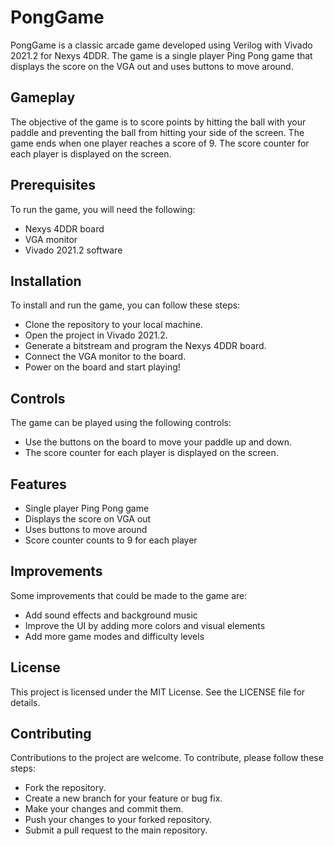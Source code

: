 <h1>PongGame</h1>

PongGame is a classic arcade game developed using Verilog with Vivado 2021.2 for Nexys 4DDR. The game is a single player Ping Pong game that displays the score on the VGA out and uses buttons to move around.

<h2>Gameplay</h2>

The objective of the game is to score points by hitting the ball with your paddle and preventing the ball from hitting your side of the screen. The game ends when one player reaches a score of 9. The score counter for each player is displayed on the screen.

<h2>Prerequisites</h2>

To run the game, you will need the following:

* Nexys 4DDR board
* VGA monitor
* Vivado 2021.2 software

<h2>Installation</h2>

To install and run the game, you can follow these steps:

* Clone the repository to your local machine.
* Open the project in Vivado 2021.2.
* Generate a bitstream and program the Nexys 4DDR board.
* Connect the VGA monitor to the board.
* Power on the board and start playing!

<h2>Controls</h2>

The game can be played using the following controls:

* Use the buttons on the board to move your paddle up and down.
* The score counter for each player is displayed on the screen.

<h2>Features</h2>

* Single player Ping Pong game
* Displays the score on VGA out
* Uses buttons to move around
* Score counter counts to 9 for each player

<h2>Improvements</h2>

Some improvements that could be made to the game are:

* Add sound effects and background music
* Improve the UI by adding more colors and visual elements
* Add more game modes and difficulty levels

<h2>License</h2>

This project is licensed under the MIT License. See the LICENSE file for details.

<h2>Contributing</h2>

Contributions to the project are welcome. To contribute, please follow these steps:

* Fork the repository.
* Create a new branch for your feature or bug fix.
* Make your changes and commit them.
* Push your changes to your forked repository.
* Submit a pull request to the main repository.
